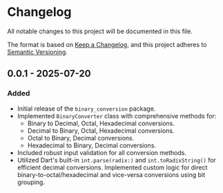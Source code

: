 # Changelog

All notable changes to this project will be documented in this file.

The format is based on [Keep a Changelog](https://keepachangelog.com/en/1.0.0/), and this project adheres to [Semantic Versioning](https://semver.org/spec/v2.0.0.html).

## 0.0.1 - 2025-07-20

### Added

- Initial release of the `binary_conversion` package.
- Implemented `BinaryConverter` class with comprehensive methods for:
  - Binary to Decimal, Octal, Hexadecimal conversions.
  - Decimal to Binary, Octal, Hexadecimal conversions.
  - Octal to Binary, Decimal conversions.
  - Hexadecimal to Binary, Decimal conversions.
- Included robust input validation for all conversion methods.
- Utilized Dart's built-in `int.parse(radix:)` and `int.toRadixString()` for efficient decimal conversions.
Implemented custom logic for direct binary-to-octal/hexadecimal and vice-versa conversions using bit grouping.